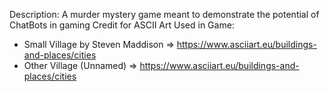 Description: A murder mystery game meant to demonstrate the potential of ChatBots in gaming
Credit for ASCII Art Used in Game:
- Small Village by Steven Maddison => https://www.asciiart.eu/buildings-and-places/cities
- Other Village (Unnamed) => https://www.asciiart.eu/buildings-and-places/cities
